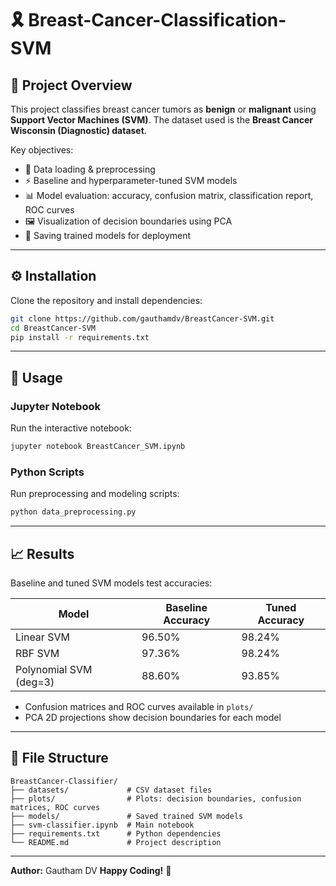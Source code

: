 # 🎗️ Breast-Cancer-Classification-SVM

## 📝 Project Overview

This project classifies breast cancer tumors as **benign** or **malignant** using **Support Vector Machines (SVM)**. The dataset used is the **Breast Cancer Wisconsin (Diagnostic) dataset**.

Key objectives:

* 🧹 Data loading & preprocessing
* ⚡ Baseline and hyperparameter-tuned SVM models
* 📊 Model evaluation: accuracy, confusion matrix, classification report, ROC curves
* 🖼️ Visualization of decision boundaries using PCA
* 💾 Saving trained models for deployment

---

## ⚙️ Installation

Clone the repository and install dependencies:

```bash
git clone https://github.com/gauthamdv/BreastCancer-SVM.git
cd BreastCancer-SVM
pip install -r requirements.txt
```

---

## 🚀 Usage

### Jupyter Notebook

Run the interactive notebook:

```bash
jupyter notebook BreastCancer_SVM.ipynb
```

### Python Scripts

Run preprocessing and modeling scripts:

```bash
python data_preprocessing.py
```

---

## 📈 Results

Baseline and tuned SVM models test accuracies:

| Model                  | Baseline Accuracy | Tuned Accuracy |
| ---------------------- | ----------------- | -------------- |
| Linear SVM             | 96.50%            | 98.24%         |
| RBF SVM                | 97.36%            | 98.24%         |
| Polynomial SVM (deg=3) | 88.60%            | 93.85%         |

* Confusion matrices and ROC curves available in `plots/`
* PCA 2D projections show decision boundaries for each model

---

## 📂 File Structure

```
BreastCancer-Classifier/
├── datasets/             # CSV dataset files
├── plots/                # Plots: decision boundaries, confusion matrices, ROC curves
├── models/               # Saved trained SVM models
├── svm-classifier.ipynb  # Main notebook
├── requirements.txt      # Python dependencies
└── README.md             # Project description
```

---

**Author:** Gautham DV
**Happy Coding!** 🎉
